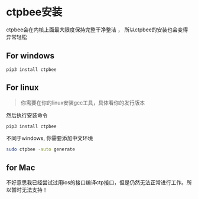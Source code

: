 # ctpbee安装

ctpbee会在内核上面最大限度保持完整干净整洁 ， 所以ctpbee的安装也会变得异常轻松

## For windows

```
pip3 install ctpbee
```

## For linux

> 你需要在你的linux安装gcc工具，具体看你的发行版本

然后执行安装命令

```
pip3 install ctpbee
```

不同于windows, 你需要添加中文环境

```bash 
sudo ctpbee -auto generate
```

## for Mac

不好意思我已经尝试过用ios的接口编译ctp接口，但是仍然无法正常进行工作。所以暂时无法支持！